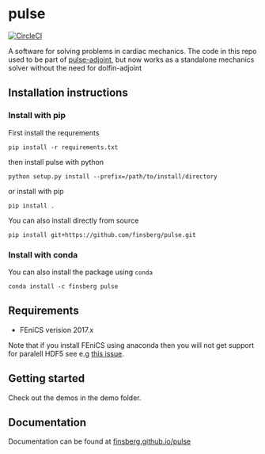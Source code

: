 # pulse
[![CircleCI](https://circleci.com/gh/finsberg/pulse.svg?style=shield)](https://circleci.com/gh/finsberg/pulse)

A software for solving problems in cardiac mechanics.
The code in this repo used to be part of [pulse-adjoint](https://bitbucket.org/finsberg/pulse_adjoint), but now works as a standalone mechanics solver without the need for dolfin-adjoint

## Installation instructions

### Install with pip
First install the requrements
```
pip install -r requirements.txt
```
then install pulse with python
```
python setup.py install --prefix=/path/to/install/directory
```
or install with pip
```
pip install .
```

You can also install directly from source
```
pip install git+https://github.com/finsberg/pulse.git
```

### Install with conda
You can also install the package using `conda`
```
conda install -c finsberg pulse
```

## Requirements
* FEniCS verision 2017.x

Note that if you install FEniCS using anaconda then you will not get support for paralell HDF5
see e.g [this issue](https://github.com/conda-forge/hdf5-feedstock/issues/51).

## Getting started
Check out the demos in the demo folder.

## Documentation
Documentation can be found at [finsberg.github.io/pulse](https://finsberg.github.io/pulse)


